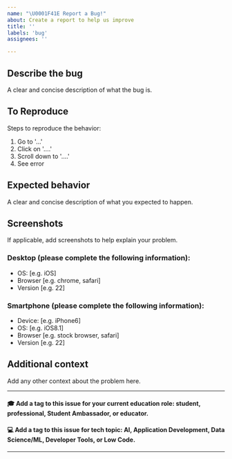 ```yaml
---
name: "\U0001F41E Report a Bug!"
about: Create a report to help us improve
title: ''
labels: 'bug'
assignees: ''

---
```


## Describe the bug
A clear and concise description of what the bug is.

## To Reproduce
Steps to reproduce the behavior:
1. Go to '...'
2. Click on '....'
3. Scroll down to '....'
4. See error

## Expected behavior
A clear and concise description of what you expected to happen.

## Screenshots
If applicable, add screenshots to help explain your problem.

### Desktop (please complete the following information):
 - OS: [e.g. iOS]
 - Browser [e.g. chrome, safari]
 - Version [e.g. 22]

### Smartphone (please complete the following information):
 - Device: [e.g. iPhone6]
 - OS: [e.g. iOS8.1]
 - Browser [e.g. stock browser, safari]
 - Version [e.g. 22]

## Additional context
Add any other context about the problem here.

***

#### 🎓 Add a tag to this issue for your current education role: **student**, **professional**, **Student Ambassador**, or **educator**.

#### 💻 Add a tag to this issue for tech topic: **AI**, **Application Development**, **Data Science/ML**, **Developer Tools**, or **Low Code**.
***
